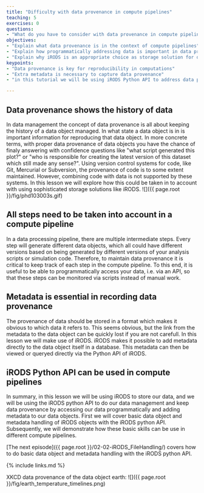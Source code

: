 ```yaml
---
title: "Difficulty with data provenance in compute pipelines"
teaching: 5
exercises: 0
questions:
- "What do you have to consider with data provenance in compute pipelines?"
objectives:
- "Explain what data provenance is in the context of compute pipelines"
- "Explain how programmatically addressing data is important in data provenance"
- "Explain why iRODS is an appropriate choice as storage solution for data provenance"
keypoints:
- "Data provenance is key for reproducibility in computations"
- "Extra metadata is necessary to capture data provenance"
- "in this tutorial we will be using iRODS Python API to address data programmatically"

---
```


## Data provenance shows the history of data
In data management the concept of data provenance is all about keeping the history of a data object managed.
In what state a data object is in is important information for reproducing that data object.
In more concrete terms, with proper data provenance of data objects you have the chance of finaly answering with confidence questions like "what script generated this plot?" or "who is responsible for creating the latest version of this dataset which still made any sense?".
Using version control systems for code, like Git, Mercurial or Subversion, the provenance of code is to some extent maintained. 
However, combining code with data is not supported by these systems.
In this lesson we will explore how this could be taken in to account with using sophisticated storage solutions like iRODS.
![]({{ page.root }}/fig/phd103003s.gif)

## All steps need to be taken into account in a compute pipeline
In a data processing pipeline, there are multiple intermediate steps. 
Every step will generate different data objects, which all could have different versions based on being generated by different versions of your analysis scripts or simulation code. 
Therefore, to maintain data provenance it is critical to keep track of each step in the compute pipeline. 
To this end, it is useful to be able to programmatically access your data, i.e. via an API, so that these steps can be monitored via scripts instead of manual work. 

## Metadata is essential in recording data provenance
The provenance of data should be stored in a format which makes it obvious to which data it refers to. 
This seems obvious, but the link from the metadata to the data object can be quickly lost if you are not carefull. 
In this lesson we will make use of iRODS. iRODS makes it possible to add metadata directly to the data object itself in a database. 
This metadata can then be viewed or queryed directly via the Python API of iRODS. 

## iRODS Python API can be used in compute pipelines
In summary, in this lesson we will be using iRODS to store our data, and we will be using the iRODS python API to do our data management and keep data provenance by accessing our data programmatically and adding metadata to our data objects. 
First we will cover basic data object and metadata handling of iRODS objects with the iRODS python API. 
Subsequently, we will demonstrate how these basic skills can be use in different compute pipelines. 

[The next episode]({{ page.root }}/02-02-iRODS_FileHandling/) covers how to do basic data object and metadata handling with the iRODS python API.

{% include links.md %}


XKCD data provenance of the data object earth:
![]({{ page.root }}/fig/earth_temperature_timelines.png)
